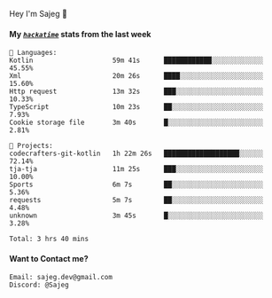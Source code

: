 Hey I'm Sajeg 👋

#### My [_`hackatime`_](https://hackatime.hackclub.com) stats from the last week

```text
💾 Languages:
Kotlin                    59m 41s      ████████████░░░░░░░░░░░░░  45.55%
Xml                       20m 26s      ████░░░░░░░░░░░░░░░░░░░░░  15.60%
Http request              13m 32s      ███░░░░░░░░░░░░░░░░░░░░░░  10.33%
TypeScript                10m 23s      ██░░░░░░░░░░░░░░░░░░░░░░░  7.93%
Cookie storage file       3m 40s       █░░░░░░░░░░░░░░░░░░░░░░░░  2.81%

💼 Projects:
codecrafters-git-kotlin   1h 22m 26s   ███████████████████░░░░░░  72.14%
tja-tja                   11m 25s      ███░░░░░░░░░░░░░░░░░░░░░░  10.00%
Sports                    6m 7s        ██░░░░░░░░░░░░░░░░░░░░░░░  5.36%
requests                  5m 7s        ██░░░░░░░░░░░░░░░░░░░░░░░  4.48%
unknown                   3m 45s       █░░░░░░░░░░░░░░░░░░░░░░░░  3.28%

Total: 3 hrs 40 mins
```

#### Want to Contact me?

```text
Email: sajeg.dev@gmail.com
Discord: @Sajeg
```